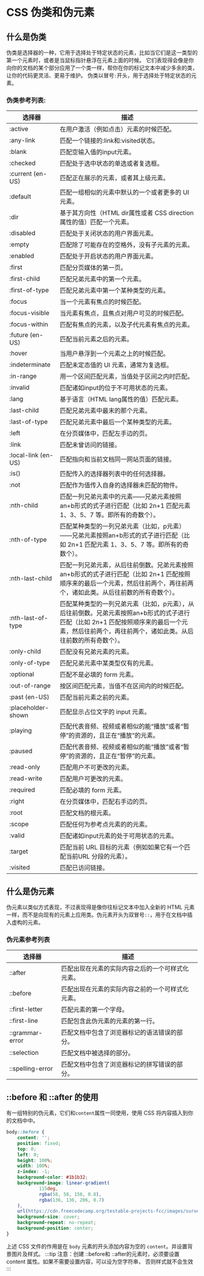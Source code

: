 # CSS 伪类和伪元素

## 什么是伪类

伪类是选择器的一种，它用于选择处于特定状态的元素，比如当它们是这一类型的第一个元素时，或者是当鼠标指针悬浮在元素上面的时候。
它们表现得会像是你向你的文档的某个部分应用了一个类一样，帮你在你的标记文本中减少多余的类，让你的代码更灵活、更易于维护。
伪类以冒号`:`开头，用于选择处于特定状态的元素。
### 伪类参考列表:

| 选择器                 | 描述                                                                                                      |
|---------------------|---------------------------------------------------------------------------------------------------------|
| :active             | 在用户激活（例如点击）元素的时候匹配。                                                                                     |
| :any-link           | 匹配一个链接的:link和:visited状态。                                                                                |
| :blank              | 匹配空输入值的input元素。                                                                                         |
| :checked            | 匹配处于选中状态的单选或者复选框。                                                                                       |
| :current (en-US)    | 匹配正在展示的元素，或者其上级元素。                                                                                      |
| :default            | 匹配一组相似的元素中默认的一个或者更多的 UI 元素。                                                                             |
| :dir                | 基于其方向性（HTML dir属性或者 CSS direction属性的值）匹配一个元素。                                                           |
| :disabled           | 匹配处于关闭状态的用户界面元素。                                                                                        |
| :empty              | 匹配除了可能存在的空格外，没有子元素的元素。                                                                                  |
| :enabled            | 匹配处于开启状态的用户界面元素。                                                                                        |
| :first              | 匹配分页媒体的第一页。                                                                                             |
| :first-child        | 匹配兄弟元素中的第一个元素。                                                                                          |
| :first-of-type      | 匹配兄弟元素中第一个某种类型的元素。                                                                                      |
| :focus              | 当一个元素有焦点的时候匹配。                                                                                          |
| :focus-visible      | 当元素有焦点，且焦点对用户可见的时候匹配。                                                                                   |
| :focus-within       | 匹配有焦点的元素，以及子代元素有焦点的元素。                                                                                  |
| :future (en-US)     | 匹配当前元素之后的元素。                                                                                            |
| :hover              | 当用户悬浮到一个元素之上的时候匹配。                                                                                      |
| :indeterminate      | 匹配未定态值的 UI 元素，通常为复选框。                                                                                   |
| :in-range           | 用一个区间匹配元素，当值处于区间之内时匹配。                                                                                  |
| :invalid            | 匹配诸如input的位于不可用状态的元素。                                                                                   |
| :lang               | 基于语言（HTML lang属性的值）匹配元素。                                                                                |
| :last-child         | 匹配兄弟元素中最末的那个元素。                                                                                         |
| :last-of-type       | 匹配兄弟元素中最后一个某种类型的元素。                                                                                     |
| :left               | 在分页媒体中，匹配左手边的页。                                                                                         |
| :link               | 匹配未曾访问的链接。                                                                                              |
| :local-link (en-US) | 匹配指向和当前文档同一网站页面的链接。                                                                                     |
| :is()               | 匹配传入的选择器列表中的任何选择器。                                                                                      |
| :not                | 匹配作为值传入自身的选择器未匹配的物件。                                                                                    |
| :nth-child          | 匹配一列兄弟元素中的元素——兄弟元素按照an+b形式的式子进行匹配（比如 2n+1 匹配元素 1、3、5、7 等。即所有的奇数个）。                                      |
| :nth-of-type        | 匹配某种类型的一列兄弟元素（比如，p元素）——兄弟元素按照an+b形式的式子进行匹配（比如 2n+1 匹配元素 1、3、5、7 等。即所有的奇数个）。                             |
| :nth-last-child     | 匹配一列兄弟元素，从后往前倒数。兄弟元素按照an+b形式的式子进行匹配（比如 2n+1 匹配按照顺序来的最后一个元素，然后往前两个，再往前两个，诸如此类。从后往前数的所有奇数个）。              |
| :nth-last-of-type   | 匹配某种类型的一列兄弟元素（比如，p元素），从后往前倒数。兄弟元素按照an+b形式的式子进行匹配（比如 2n+1 匹配按照顺序来的最后一个元素，然后往前两个，再往前两个，诸如此类。从后往前数的所有奇数个）。 |
| :only-child         | 匹配没有兄弟元素的元素。                                                                                            |
| :only-of-type       | 匹配兄弟元素中某类型仅有的元素。                                                                                        |
| :optional           | 匹配不是必填的 form 元素。                                                                                        |
| :out-of-range       | 按区间匹配元素，当值不在区间内的时候匹配。                                                                                   |
| :past (en-US)       | 匹配当前元素之前的元素。                                                                                            |
| :placeholder-shown  | 匹配显示占位文字的 input 元素。                                                                                     |
| :playing            | 匹配代表音频、视频或者相似的能“播放”或者“暂停”的资源的，且正在“播放”的元素。                                                               |
| :paused             | 匹配代表音频、视频或者相似的能“播放”或者“暂停”的资源的，且正在“暂停”的元素。                                                               |
| :read-only          | 匹配用户不可更改的元素。                                                                                            |
| :read-write         | 匹配用户可更改的元素。                                                                                             |
| :required           | 匹配必填的 form 元素。                                                                                          |
| :right              | 在分页媒体中，匹配右手边的页。                                                                                         |
| :root               | 匹配文档的根元素。                                                                                               |
| :scope              | 匹配任何为参考点元素的的元素。                                                                                         |
| :valid              | 匹配诸如input元素的处于可用状态的元素。                                                                                  |
| :target             | 匹配当前 URL 目标的元素（例如如果它有一个匹配当前URL 分段的元素）。                                                                  |
| :visited            | 匹配已访问链接。                                                                                                |

## 什么是伪元素

伪元素以类似方式表现，不过表现得是像你往标记文本中加入全新的 HTML 元素一样，而不是向现有的元素上应用类。伪元素开头为双冒号`::`，用于在文档中插入虚构的元素。

### 伪元素参考列表

| 选择器              | 描述                       |
|------------------|--------------------------|
| ::after          | 匹配出现在元素的实际内容之后的一个可样式化元素。 |
| ::before         | 匹配出现在元素的实际内容之前的一个可样式化元素。 |
| ::first-letter   | 匹配元素的第一个字母。              |
| ::first-line     | 匹配包含此伪元素的元素的第一行。         |
| ::grammar-error  | 匹配文档中包含了浏览器标记的语法错误的部分。   |
| ::selection      | 匹配文档中被选择的部分。             |
| ::spelling-error | 匹配文档中包含了浏览器标记的拼写错误的部分。   |

## ::before 和 ::after 的使用

有一组特别的伪元素，它们和`content`属性一同使用，使用 CSS 将内容插入到你的文档中中。

```css
body::before {
    content: '';
    position: fixed;
    top: 0;
    left: 0;
    height: 100%;
    width: 100%;
    z-index: -1;
    background-color: #1b1b32;
    background-image: linear-gradient(
            115deg,
            rgba(58, 58, 158, 0.8),
            rgba(136, 136, 206, 0.7)
    ),
    url(https://cdn.freecodecamp.org/testable-projects-fcc/images/survey-form-background.jpeg);
    background-size: cover;
    background-repeat: no-repeat;
    background-position: center;
}
```
上述 CSS 文件的作用是在 `body` 元素的开头添加内容为空的 `content`。并设置背景图片及样式。
:::tip
注意：创建 ::before和 ::after的元素时，必须要设置 content 属性。如果不需要设置内容，可以设为空字符串，
否则样式就不会生效
:::